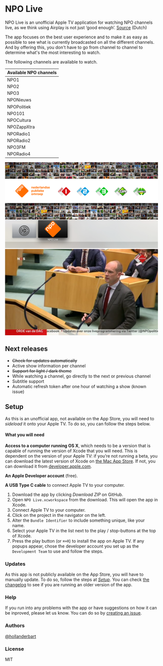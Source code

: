 # NPO Live

NPO Live is an unofficial Apple TV application for watching NPO channels live, as we think using Airplay is not just ‘good enough’. [Source](http://www.iculture.nl/nederlandse-apple-tv-apps-omroepen-tv-aanbieders/) (Dutch)

The app focuses on the best user experience and to make it as easy as possible to see what is currently broadcasted on all the different channels. And by offering this, you don't have to go from channel to channel to determine what's the most interesting to watch.


The following channels are available to watch.

| Available NPO channels    |
| ------------------------- |
| NPO1                      |
| NPO2                      |
| NPO3                      |
| NPONieuws                 |
| NPOPolitiek               |
| NPO101                    |
| NPOCultura                |
| NPOZappXtra               |
| NPORadio1                 |
| NPORadio2                 |
| NPO3FM                    |
| NPORadio4                 |

![Top Shelf](images/top_shelf.png)
![Playing](images/playing.png)

## Next releases
- ~~Check for updates automatically~~
- Active show information per channel
- ~~Support for light / dark theme~~
- While watching a channel, go directly to the next or previous channel
- Subtitle support
- Automatic refresh token after one hour of watching a show (known issue)

## Setup
As this is an unofficial app, not available on the App Store, you will need to _sideload_ it onto your Apple TV. To do so, you can follow the steps below.

#### What you will need
**Access to a computer running OS X**, which needs to be a version that is capable of running the version of Xcode that you will need. This is dependent on the version of your Apple TV: if you’re not running a beta, you can download the latest version of Xcode on [the Mac App Store](https://itunes.apple.com/us/app/xcode/id497799835?ls=1&mt=12). If not, you can download it from [developer.apple.com](https://developer.apple.com/xcode/download/).

**An Apple Developer account** (free).

**A USB Type C cable** to connect Apple TV to your computer.

1. Download the app by clicking _Download ZIP_ on GitHub.
2. Open `NPO Live.xcworkspace` from the download. This will open the app in Xcode.
3. Connect Apple TV to your computer.
4. Click on the project in the navigator on the left.
5. Alter the `Bundle Identifier` to include something unique, like your name.
6. Select your Apple TV in the list next to the play / stop-buttons at the top of Xcode.
7. Press the play button (or `⌘+R`) to install the app on Apple TV. If any popups appear, chose the developer account you set up as the `Development Team` to use and follow the steps.

### Updates
As this app is not publicly available on the App Store, you will have to manually update. To do so, follow the steps at _[Setup](#setup)_. You can check [the changelog](#changelog) to see if you are running an older version of the app.

### Help
If you run into any problems with the app or have suggestions on how it can be inproved, please let us know. You can do so by [creating an issue](https://github.com/Mauricevb/NPO-Live-Apple-TV-4/issues).

### Authors
[@hollanderbart](https://twitter.com/hollanderbart)

### License
MIT
